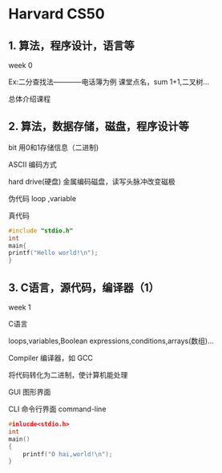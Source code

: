 # Harvard CS50

## 1. 算法，程序设计，语言等

week 0

Ex:二分查找法————电话簿为例
    课堂点名，sum 1+1,二叉树...

总体介绍课程

## 2. 算法，数据存储，磁盘，程序设计等

bit                               用0和1存储信息（二进制)

ASCII                           编码方式

hard drive(硬盘)       金属编码磁盘，读写头脉冲改变磁极



伪代码  loop ,variable

真代码
```c
#include "stdio.h"
int
main{
printf("Hello world!\n");
}
```

##  3. C语言，源代码，编译器（1）

week 1

C语言

loops,variables,Boolean expressions,conditions,arrays(数组)...



Compiler 编译器，如 GCC

将代码转化为二进制，使计算机能处理



GUI  图形界面

CLI  命令行界面 command-line

```C
#inlucde<stdio.h>
int
main()
{
	printf("O hai,world!\n");
}
```

